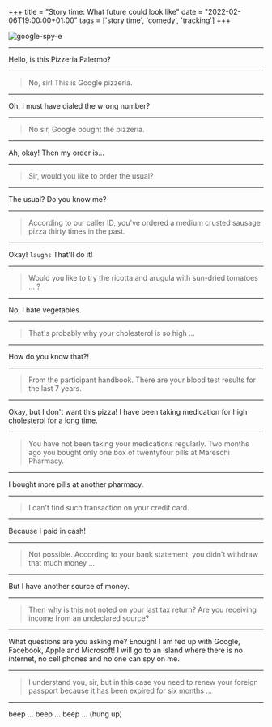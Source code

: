 +++
title = "Story time: What future could look like"
date = "2022-02-06T19:00:00+01:00"
tags  = ['story time', 'comedy', 'tracking']
+++

![google-spy-e](/posts/google-spy.png)

---

Hello, is this Pizzeria Palermo?

---

> No, sir! This is Google pizzeria.

---

Oh, I must have dialed the wrong number?

---

> No sir, Google bought the pizzeria.

---

Ah, okay! Then my order is...

---

> Sir, would you like to order the usual?

---

The usual? Do you know me?

---

> According to our caller ID, you've ordered a medium crusted sausage pizza thirty times in the past.

---

Okay! `laughs` That'll do it!

---

> Would you like to try the ricotta and arugula with sun-dried tomatoes ... ?

---

No, I hate vegetables.

---

> That's probably why your cholesterol is so high ...

---

How do you know that?!

---

> From the participant handbook. There are your blood test results for the last 7 years.

---

Okay, but I don't want this pizza! I have been taking medication for high cholesterol for a long time.

---

> You have not been taking your medications regularly. Two months ago you bought only one box of twentyfour pills at Mareschi Pharmacy.

---

I bought more pills at another pharmacy.

---

> I can't find such transaction on your credit card.

---

Because I paid in cash!

---

> Not possible. According to your bank statement, you didn't withdraw that much money ...

---

But I have another source of money.

---

> Then why is this not noted on your last tax return? Are you receiving income from an undeclared source?

---

What questions are you asking me? Enough! I am fed up with Google, Facebook, Apple and Microsoft! I will go to an island where there is no internet, no cell phones and no one can spy on me.

---

> I understand you, sir, but in this case you need to renew your foreign passport because it has been expired for six months ...

---

beep ... beep ... beep ... (hung up)